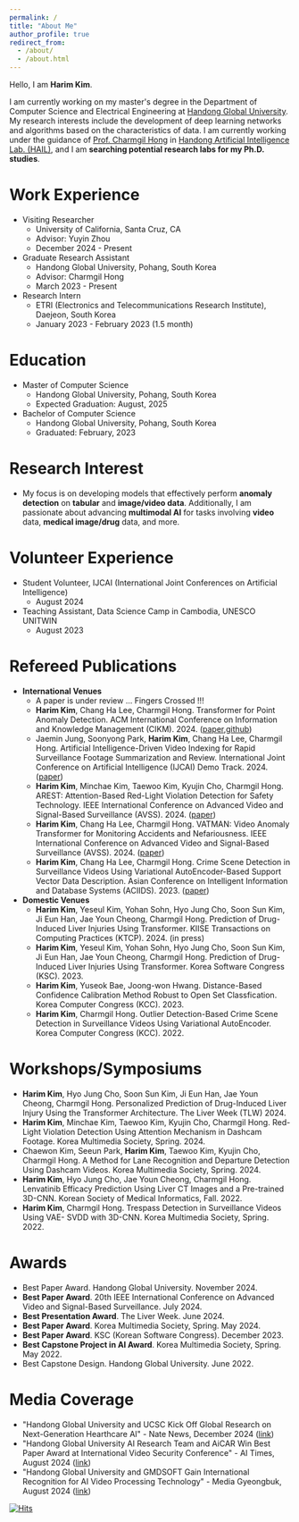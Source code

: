 ```yaml
---
permalink: /
title: "About Me"
author_profile: true
redirect_from: 
  - /about/
  - /about.html
---
```

Hello, I am **Harim Kim**.

I am currently working on my master's degree in the Department of Computer Science and Electrical Engineering at [Handong Global University](https://handong.edu/). My research interests include the development of deep learning networks and algorithms based on the characteristics of data. I am currently working under the guidance of [Prof. Charmgil Hong](https://charmgil.github.io/) in [Handong Artificial Intelligence Lab. (HAIL)](https://hail.handong.edu/), and I am **searching potential research labs for my Ph.D. studies**.

Work Experience
======
- Visiting Researcher
  - University of California, Santa Cruz, CA
  - Advisor: Yuyin Zhou
  - December 2024 - Present
- Graduate Research Assistant
  - Handong Global University, Pohang, South Korea
  - Advisor: Charmgil Hong
  - March 2023 - Present
- Research Intern
  - ETRI (Electronics and Telecommunications Research Institute), Daejeon, South Korea
  - January 2023 - February 2023 (1.5 month)

Education
======
- Master of Computer Science
  - Handong Global University, Pohang, South Korea
  - Expected Graduation: August, 2025
- Bachelor of Computer Science
  - Handong Global University, Pohang, South Korea
  - Graduated: February, 2023

Research Interest
======
- My focus is on developing models that effectively perform **anomaly detection** on **tabular** and **image/video data**. Additionally, I am passionate about advancing **multimodal AI** for tasks involving **video** data, **medical image/drug** data, and more.

Volunteer Experience
======
- Student Volunteer, IJCAI (International Joint Conferences on Artificial Intelligence)
  - August 2024
- Teaching Assistant, Data Science Camp in Cambodia, UNESCO UNITWIN
  - August 2023

Refereed Publications
======
- **International Venues**
  - A paper is under review ... Fingers Crossed !!!
  - **Harim Kim**, Chang Ha Lee, Charmgil Hong. Transformer for Point Anomaly Detection. ACM International Conference on Information and Knowledge Management (CIKM). 2024. ([paper](https://dl.acm.org/doi/10.1145/3627673.3679859),[github](https://github.com/nth221/TransPAD))
  - Jaemin Jung, Soonyong Park, **Harim Kim**, Chang Ha Lee, Charmgil Hong. Artificial Intelligence-Driven Video Indexing for Rapid Surveillance Footage Summarization and Review. International Joint Conference on Artificial Intelligence (IJCAI) Demo Track. 2024. ([paper](https://www.ijcai.org/proceedings/2024/1009.pdf))
  - **Harim Kim**, Minchae Kim, Taewoo Kim, Kyujin Cho, Charmgil Hong. AREST: Attention-Based Red-Light Violation Detection for Safety Technology. IEEE International Conference on Advanced Video and Signal-Based Surveillance (AVSS). 2024. ([paper](https://ieeexplore.ieee.org/document/10672611))
  - **Harim Kim**, Chang Ha Lee, Charmgil Hong. VATMAN: Video Anomaly Transformer for Monitoring Accidents and Nefariousness. IEEE International Conference on Advanced Video and Signal-Based Surveillance (AVSS). 2024. ([paper](https://ieeexplore.ieee.org/document/10672570))
  - **Harim Kim**, Chang Ha Lee, Charmgil Hong. Crime Scene Detection in Surveillance Videos Using Variational AutoEncoder-Based Support Vector Data Description. Asian Conference on Intelligent Information and Database Systems (ACIIDS). 2023. ([paper](https://link.springer.com/chapter/10.1007/978-3-031-42430-4_37))
- **Domestic Venues**
  - **Harim Kim**, Yeseul Kim, Yohan Sohn, Hyo Jung Cho, Soon Sun Kim, Ji Eun Han, Jae Youn Cheong, Charmgil Hong. Prediction of Drug-Induced Liver Injuries Using Transformer. KIISE Transactions on Computing Practices (KTCP). 2024. (in press)
  - **Harim Kim**, Yeseul Kim, Yohan Sohn, Hyo Jung Cho, Soon Sun Kim, Ji Eun Han, Jae Youn Cheong, Charmgil Hong. Prediction of Drug-Induced Liver Injuries Using Transformer. Korea Software Congress (KSC). 2023.
  - **Harim Kim**, Yuseok Bae, Joong-won Hwang. Distance-Based Confidence Calibration Method Robust to Open Set Classfication. Korea Computer Congress (KCC). 2023.
  - **Harim Kim**, Charmgil Hong. Outlier Detection-Based Crime Scene Detection in Surveillance Videos Using Variational AutoEncoder. Korea Computer Congress (KCC). 2022.
 
Workshops/Symposiums
======
- **Harim Kim**, Hyo Jung Cho, Soon Sun Kim, Ji Eun Han, Jae Youn Cheong, Charmgil Hong. Personalized Prediction of Drug-Induced Liver Injury Using the Transformer Architecture. The Liver Week (TLW) 2024.
- **Harim Kim**, Minchae Kim, Taewoo Kim, Kyujin Cho, Charmgil Hong. Red-Light Violation Detection Using Attention Mechanism in Dashcam Footage. Korea Multimedia Society, Spring. 2024.
- Chaewon Kim, Seeun Park, **Harim Kim**, Taewoo Kim, Kyujin Cho, Charmgil Hong. A Method for Lane Recognition and Departure Detection Using Dashcam Videos. Korea Multimedia Society, Spring. 2024.
- **Harim Kim**, Hyo Jung Cho, Jae Youn Cheong, Charmgil Hong. Lenvatinib Efficacy Prediction Using Liver CT Images and a Pre-trained 3D-CNN. Korean Society of Medical Informatics, Fall. 2022.
- **Harim Kim**, Charmgil Hong. Trespass Detection in Surveillance Videos Using VAE- SVDD with 3D-CNN. Korea Multimedia Society, Spring. 2022.

Awards
======
- Best Paper Award. Handong Global University. November 2024.
- **Best Paper Award**. 20th IEEE International Conference on Advanced Video and Signal-Based Surveillance. July 2024.
- **Best Presentation Award**. The Liver Week. June 2024.
- **Best Paper Award**. Korea Multimedia Society, Spring. May 2024.
- **Best Paper Award**. KSC (Korean Software Congress). December 2023.
- **Best Capstone Project in AI Award**. Korea Multimedia Society, Spring. May 2022.
- Best Capstone Design. Handong Global University. June 2022.

Media Coverage
======
- "Handong Global University and UCSC Kick Off Global Research on Next-Generation Hearthcare AI" - Nate News, December 2024 ([link](https://m.news.nate.com/view/20241231n06219?mid=m03&list=recent&cpcd=))
- "Handong Global University AI Research Team and AiCAR Win Best Paper Award at International Video Security Conference" - AI Times, August 2024 ([link](https://www.aitimes.kr/news/articleView.html?idxno=31894))
- "Handong Global University and GMDSOFT Gain International Recognition for AI Video Processing Technology" - Media Gyeongbuk, August 2024 ([link](http://www.mediagb.kr/news/view.php?idx=35347))


[![Hits](https://hits.seeyoufarm.com/api/count/incr/badge.svg?url=https%3A%2F%2Fhrkim153.github.io&count_bg=%235C5C5C&title_bg=%23C5E1EB&icon=retroarch.svg&icon_color=%23E7E7E7&title=Hits&edge_flat=false)](https://hits.seeyoufarm.com)
